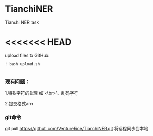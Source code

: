 # TianchiNER
Tianchi NER task

<<<<<<< HEAD
=======

upload files to GitHub: 

```python
! bash upload.sh
```

```python

```

### 现有问题：

1.特殊字符的处理 如'<\br>'、乱码字符

2.提交格式ann

### git命令

git pull  https://github.com/VentureRice/TianchiNER.git 将远程同步到本地

